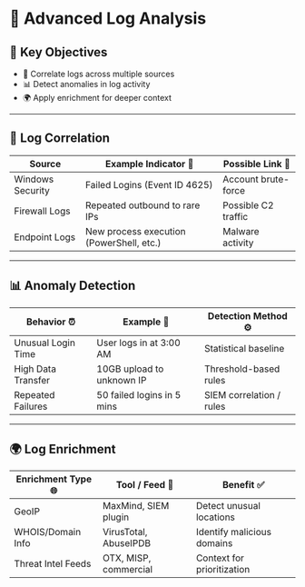 # 🔎 Advanced Log Analysis

## 🎯 Key Objectives
- 🔗 Correlate logs across multiple sources  
- 📊 Detect anomalies in log activity  
- 🌍 Apply enrichment for deeper context  

---

## 🔗 Log Correlation
| Source             | Example Indicator 🚨                     | Possible Link 🔗         |
|--------------------|-------------------------------------------|--------------------------|
| Windows Security   | Failed Logins (Event ID 4625)             | Account brute-force      |
| Firewall Logs      | Repeated outbound to rare IPs             | Possible C2 traffic      |
| Endpoint Logs      | New process execution (PowerShell, etc.)  | Malware activity         |

---

## 📊 Anomaly Detection
| Behavior ⏰            | Example 📌                      | Detection Method ⚙️        |
|------------------------|----------------------------------|-----------------------------|
| Unusual Login Time     | User logs in at 3:00 AM          | Statistical baseline        |
| High Data Transfer     | 10GB upload to unknown IP        | Threshold-based rules       |
| Repeated Failures      | 50 failed logins in 5 mins       | SIEM correlation / rules    |

---

## 🌍 Log Enrichment
| Enrichment Type 🌐 | Tool / Feed 🔧           | Benefit ✅                  |
|--------------------|--------------------------|-----------------------------|
| GeoIP              | MaxMind, SIEM plugin     | Detect unusual locations    |
| WHOIS/Domain Info  | VirusTotal, AbuseIPDB    | Identify malicious domains  |
| Threat Intel Feeds | OTX, MISP, commercial    | Context for prioritization  |

